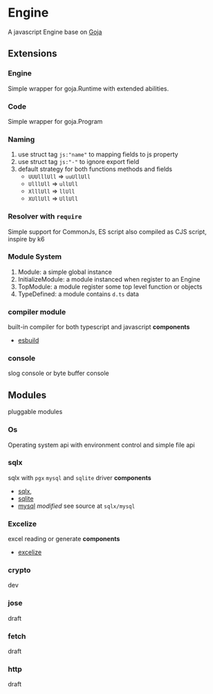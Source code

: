 # Engine

A javascript Engine base on [Goja](https://github.com/dop251/goja)

## Extensions

### Engine

Simple wrapper for goja.Runtime with extended abilities.

### Code

Simple wrapper for goja.Program

### Naming

1. use struct tag `js:"name"` to mapping fields to js property
2. use struct tag `js:"-"` to ignore export field
3. default strategy for both functions methods and fields
   + `UUUlllUll` => `uuUllUll`
   + `UlllUll` => `ullUll`
   + `XlllUll` => `llUll`
   + `XUllUll` => `UllUll`

### Resolver with `require`

Simple support for CommonJs, ES script also compiled as CJS script, inspire by k6

### Module System

1. Module: a simple global instance
2. InitializeModule:  a module instanced when register to an Engine
3. TopModule: a module register some top level function or objects
4. TypeDefined: a module contains `d.ts` data

### compiler module

built-in compiler for both typescript and javascript
**components**
+ [esbuild](https://github.com/evanw/esbuild)

### console

slog console or byte buffer console

## Modules

pluggable modules

### Os

Operating system api with environment control and simple file api

### sqlx

sqlx with `pgx` `mysql` and `sqlite` driver
**components**
+ [sqlx](https://github.com/jmoiron/sqlx),
+ [sqlite](https://github.com/glebarez/go-sqlite)
+ [mysql](https://github.com/go-sql-driver/mysql) *modified* see source at `sqlx/mysql`

### Excelize

excel reading or generate
**components**
+ [excelize](https://github.com/xuri/excelize/)

### crypto

dev

### jose

draft

### fetch

draft

### http

draft